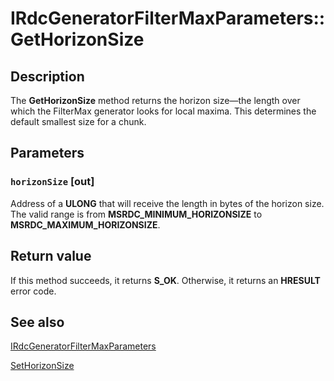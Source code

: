 # IRdcGeneratorFilterMaxParameters::GetHorizonSize

## Description

The **GetHorizonSize**
method returns the horizon size—the length over which the FilterMax generator looks
for local maxima. This determines the default smallest size for a chunk.

## Parameters

### `horizonSize` [out]

Address of a **ULONG** that will receive the length in bytes of the horizon size.
The valid range is from **MSRDC_MINIMUM_HORIZONSIZE** to
**MSRDC_MAXIMUM_HORIZONSIZE**.

## Return value

If this method succeeds, it returns **S_OK**. Otherwise, it returns an **HRESULT** error code.

## See also

[IRdcGeneratorFilterMaxParameters](https://learn.microsoft.com/previous-versions/windows/desktop/api/msrdc/nn-msrdc-irdcgeneratorfiltermaxparameters)

[SetHorizonSize](https://learn.microsoft.com/previous-versions/windows/desktop/api/msrdc/nf-msrdc-irdcgeneratorfiltermaxparameters-sethorizonsize)